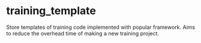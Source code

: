 # training_template
Store templates of training code implemented with popular framework. Aims to reduce the overhead time of making a new training project.
